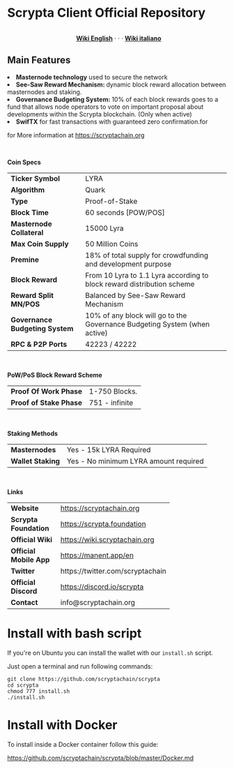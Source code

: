 # Scrypta Client Official Repository
<p><a href="https://camo.githubusercontent.com/4e892209b4b1e2d1a773ec97e544a92f068a6f0b/68747470733a2f2f6d69726f2e6d656469756d2e636f6d2f6d61782f333136382f312a31674778414b57714b5135577a635170755f766932412e6a706567" target="_blank" rel="noopener noreferrer"><img style="display: block; margin-left: auto; margin-right: auto;" src="https://camo.githubusercontent.com/4e892209b4b1e2d1a773ec97e544a92f068a6f0b/68747470733a2f2f6d69726f2e6d656469756d2e636f6d2f6d61782f333136382f312a31674778414b57714b5135577a635170755f766932412e6a706567" alt="" data-canonical-src="https://miro.medium.com/max/3168/1*1gGxAKWqKQ5WzcQpu_vi2A.jpeg" /></a></p>
<p style="text-align: center;">&nbsp;&nbsp;<a title="English &mdash; Scrypta Wiki" href="https://en.scrypta.wiki/general-info/what-is.html" target="_blank" rel="nofollow noopener"><strong>Wiki English</strong></a>&nbsp;&middot; &middot; &middot;&nbsp;<a title="Italiano &mdash; Scrypta Wiki" href="https://it.scrypta.wiki/general-info/cosa-%C3%A8.html" target="_blank" rel="nofollow noopener"><strong>Wiki italiano</strong></a></p>

## Main Features
<li><strong>Masternode technology</strong> used to secure the network</li>
<li><strong>See-Saw Reward Mechanism: </strong>dynamic block reward allocation between masternodes and staking.</li>
<li><strong>Governance Budgeting System: </strong>10% of each block rewards goes to a fund that allows node operators to vote on important proposal about developments within the Scrypta blockchain. (Only when active)</li>
<li><strong>SwifTX</strong> for fast transactions with guaranteed zero confirmation.for&nbsp;</li>
</ul>
<p>for More information at <a href="https://scryptachain.org/" target="_blank" rel="noopener">https://scryptachain.org</a></p>
<p>&nbsp;</p>
<p><strong>Coin Specs</strong></p>
<table>
<tbody>
<tr>
<td><strong>Ticker Symbol</strong></td>
<td>LYRA</td>
</tr>
<tr>
<td><strong>Algorithm</strong></td>
<td>Quark</td>
</tr>
<tr>
<td><strong>Type</strong></td>
<td>Proof-of-Stake</td>
</tr>
<tr>
<td><strong>Block Time</strong></td>
<td>60 seconds [POW/POS]</td>
<td>&nbsp;</td>
</tr>
<tr>
<td><strong>Masternode Collateral</strong></td>
<td>15000 Lyra</td>
</tr>
<tr>
<td><strong>Max Coin Supply</strong></td>
<td>50 Million Coins</td>
</tr>
<tr>
<td><strong>Premine</strong></td>
<td>18% of total supply for crowdfunding and development purpose</td>
</tr>
<tr>
<td><strong>Block Reward</strong></td>
<td>From 10 Lyra to 1.1 Lyra according to block reward distribution scheme</td>
</tr>
<tr>
<td><strong>Reward Split MN/POS</strong></td>
<td>Balanced by See-Saw Reward Mechanism</td>
</tr>
<tr>
<td><strong>Governance Budgeting System</strong></td>
<td>10% of any block will go to the Governance Budgeting System (when active)</td>
</tr>
<tr>
<td><strong>RPC &amp; P2P Ports&nbsp;</strong></td>
<td>42223 / 42222</td>
</tr>
</tbody>
</table>
<p>&nbsp;</p>
<p><strong>PoW/PoS Block Reward Scheme</strong></p>
<table>
<tbody>
<tr>
<td><strong>Proof Of Work Phase</strong></td>
<td>1-750 Blocks.</td>
</tr>
<tr>
<td><strong>Proof of Stake Phase</strong></td>
<td>751 - infinite</td>
</tr>
</tbody>
</table>
<p>&nbsp;</p>
<p><strong>Staking Methods</strong></p>
<table>
<tbody>
<tr>
<td><strong>Masternodes</strong></td>
<td>Yes - 15k LYRA Required</td>
</tr>
<tr>
<td><strong>Wallet Staking</strong></td>
<td>Yes - No minimum LYRA amount required</td>
</tr>
</tbody>
</table>
<p>&nbsp;</p>
<p><strong>Links</strong></p>
<table style="width: 373px;">
<tbody>
<tr>
<td style="width: 136px;"><strong>Website</strong></td>
<td style="width: 227px;"><a href="https://scryptachain.org/">https://scryptachain.org</a>&nbsp;</td>
</tr>
<tr>
<td style="width: 136px;"><strong>Scrypta Foundation</strong></td>
<td style="width: 227px;"><a href="https://scrypta.foundation/">https://scrypta.foundation</a>&nbsp;</td>
</tr>
<tr>
<td style="width: 136px;"><strong>Official Wiki</strong></td>
<td style="width: 227px;"><a href="https://wiki.scryptachain.org/">https://wiki.scryptachain.org</a>&nbsp;</td>
</tr>
<tr>
<td style="width: 136px;"><strong>Official Mobile App</strong></td>
<td style="width: 227px;"><a href="https://manent.app/en/">https://manent.app/en</a>&nbsp;</td>
</tr>
<tr>
<td style="width: 136px;"><strong>Twitter</strong></td>
<td style="width: 227px;">https://twitter.com/scryptachain</td>
</tr>
<tr>
<td style="width: 136px;"><strong>Official Discord</strong></td>
<td style="width: 227px;"><a href="https://discord.io/scrypta/">https://discord.io/scrypta</a>&nbsp;</td>
</tr>
<tr>
<td style="width: 136px;"><strong>Contact</strong></td>
<td style="width: 227px;">info@scryptachain.org</td>
</tr>
</tbody>
</table>

# Install with bash script

If you're on Ubuntu you can install the wallet with our `install.sh` script.

Just open a terminal and run following commands:

```
git clone https://github.com/scryptachain/scrypta
cd scrypta
chmod 777 install.sh
./install.sh
```

# Install with Docker

To install inside a Docker container follow this guide:

https://github.com/scryptachain/scrypta/blob/master/Docker.md
